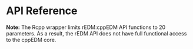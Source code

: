 # API Reference

**Note:** The Rcpp wrapper limits rEDM:cppEDM API functions to 20 parameters. As a result, the rEDM API does not have full functional access to the cppEDM core.

